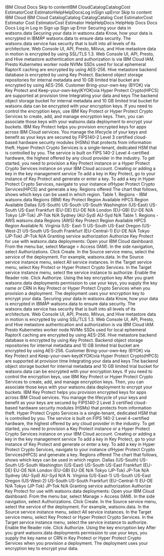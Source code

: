 ﻿IBM Cloud Docs Skip to contentIBM CloudCatalogCatalogCost EstimatorCost EstimatorHelpHelpDocsLog inSign upError Skip to content IBM Cloud IBM Cloud CatalogCatalog CatalogCatalog Cost EstimatorCost Estimator Cost EstimatorCost Estimator HelpHelpDocs HelpHelp Docs Docs Docs Log in Log in Sign up Sign up Error Securing your data in watsonx.data Securing your data in watsonx.data Know, how your data is encrypted in IBMÂ® watsonx.data to ensure data security. The watsonx.data service has security that is built into all levels of its architecture. Web Console UI, API, Presto, Milvus, and Hive metastore data in motion is encrypted by using SSL/TLS 1.3. Web Console UI, API, Presto, and Hive metastore authentication and authorization is via IBM Cloud IAM. Presto Kubernetes worker node NVMe SSDs used for local ephemeral RaptorX caching are encrypted by using AES-256. Hive metastore backend database is encrypted by using Key Protect. Backend object storage repositories for internal metadata and 10 GB limited trial bucket are encrypted by using AES-256. Customer Bring-your-own-key (BYOK) via Key Protect and Keep-your-own-key(KYOK)via Hyper Protect Crypto(HPCS) are supported at provision time Integrating your data and keys The backend object storage bucket for internal metadata and 10 GB limited trial bucket for watsonx.data can be encrypted with your encryption keys. If you need to control the encryption keys, use IBM Key Protect or Hyper Protect Crypto Services to create, add, and manage encryption keys. Then, you can associate those keys with your watsonx.data deployment to encrypt your buckets. IBM Key Protect helps you provision encrypted keys for apps across IBM Cloud services. You manage the lifecycle of your keys and benefit as your keys are secured by FIPS140-2 Level 3 certified cloud-based hardware security modules (HSMs) that protects from information theft. Hyper Protect Crypto Services is a single-tenant, dedicated HSM that is controlled by you. The service is built on FIPS 140-2 Level 4-certified hardware, the highest offered by any cloud provider in the industry. To get started, you need to provision a Key Protect instance or a Hyper Protect Crypto Services instance on your IBM Cloud account. Creating or adding a key in the key management service To add a key in Key Protect, go to your instance of Key Protect and generate or enter a key. To add a key in Hyper Protect Crypto Services, navigate to your instance ofHyper Protect Crypto Services(HPCS) and generate a key. Regions offered The chart that follows, shows which keys can be used in which region. Table 1. Regions - IBM watsonx.data Regions (IBM) Key Protect Region Available HPCS Region Available Dallas (US-South) US-South US-South Washington (US-East) US-South US-East Frankfurt (EU-DE) EU-DE N/A London (EU-GB) EU-DE N/A Tokyo (JP-Tok) JP-Tok N/A Sydney (AU-Syd) AU-Syd N/A Table 1. Regions - AWS watsonx.data Regions (AWS) Key Protect Region Available HPCS Region Available N. Virginia (US- East-1) US-South US-East Oregon (US-West-2) US-South US-South Frankfurt (EU-Central-1) EU-DE N/A Tokyo (JP-Tok) JP-Tok N/A Granting service authorization Authorize Key Protect for use with watsonx.data deployments: Open your IBM Cloud dashboard. From the menu bar, select Manage > Access (IAM). In the side navigation, select Authorizations. Click Create. In the Source service menu, select the service of the deployment. For example, watsonx.data. In the Source service instance menu, select All service instances. In the Target service menu, select Key Protect or Hyper Protect Crypto Services. In the Target service instance menu, select the service instance to authorize. Enable the Reader role. Click Authorize. Using the key encryption key After you grant watsonx.data deployments permission to use your keys, you supply the key name or CRN in Key Protect or Hyper Protect Crypto Services when you provision a deployment. The deployment uses your encryption key to encrypt your data. Securing your data in watsonx.data Know, how your data is encrypted in IBMÂ® watsonx.data to ensure data security. The watsonx.data service has security that is built into all levels of its architecture. Web Console UI, API, Presto, Milvus, and Hive metastore data in motion is encrypted by using SSL/TLS 1.3. Web Console UI, API, Presto, and Hive metastore authentication and authorization is via IBM Cloud IAM. Presto Kubernetes worker node NVMe SSDs used for local ephemeral RaptorX caching are encrypted by using AES-256. Hive metastore backend database is encrypted by using Key Protect. Backend object storage repositories for internal metadata and 10 GB limited trial bucket are encrypted by using AES-256. Customer Bring-your-own-key (BYOK) via Key Protect and Keep-your-own-key(KYOK)via Hyper Protect Crypto(HPCS) are supported at provision time Integrating your data and keys The backend object storage bucket for internal metadata and 10 GB limited trial bucket for watsonx.data can be encrypted with your encryption keys. If you need to control the encryption keys, use IBM Key Protect or Hyper Protect Crypto Services to create, add, and manage encryption keys. Then, you can associate those keys with your watsonx.data deployment to encrypt your buckets. IBM Key Protect helps you provision encrypted keys for apps across IBM Cloud services. You manage the lifecycle of your keys and benefit as your keys are secured by FIPS140-2 Level 3 certified cloud-based hardware security modules (HSMs) that protects from information theft. Hyper Protect Crypto Services is a single-tenant, dedicated HSM that is controlled by you. The service is built on FIPS 140-2 Level 4-certified hardware, the highest offered by any cloud provider in the industry. To get started, you need to provision a Key Protect instance or a Hyper Protect Crypto Services instance on your IBM Cloud account. Creating or adding a key in the key management service To add a key in Key Protect, go to your instance of Key Protect and generate or enter a key. To add a key in Hyper Protect Crypto Services, navigate to your instance ofHyper Protect Crypto Services(HPCS) and generate a key. Regions offered The chart that follows, shows which keys can be used in which region. Dallas (US-South) US-South US-South Washington (US-East) US-South US-East Frankfurt (EU-DE) EU-DE N/A London (EU-GB) EU-DE N/A Tokyo (JP-Tok) JP-Tok N/A Sydney (AU-Syd) AU-Syd N/A N. Virginia (US-East-1) US-South US-East Oregon (US-West-2) US-South US-South Frankfurt (EU-Central-1) EU-DE N/A Tokyo (JP-Tok) JP-Tok N/A Granting service authorization Authorize Key Protect for use with watsonx.data deployments: Open your IBM Cloud dashboard. From the menu bar, select Manage > Access (IAM). In the side navigation, select Authorizations. Click Create. In the Source service menu, select the service of the deployment. For example, watsonx.data. In the Source service instance menu, select All service instances. In the Target service menu, select Key Protect or Hyper Protect Crypto Services. In the Target service instance menu, select the service instance to authorize. Enable the Reader role. Click Authorize. Using the key encryption key After you grant watsonx.data deployments permission to use your keys, you supply the key name or CRN in Key Protect or Hyper Protect Crypto Services when you provision a deployment. The deployment uses your encryption key to encrypt your data.
